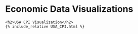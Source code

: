 <!DOCTYPE html>
<html lang="en">
<head>
    <meta charset="UTF-8">
    <meta name="viewport" content="width=device-width, initial-scale=1.0">
    <title>Economic Data Visualizations</title>
</head>
<body>
    <h1>Economic Data Visualizations</h1>
    
    <h2>USA CPI Visualization</h2>
    {% include_relative USA_CPI.html %}

</body>
</html>

